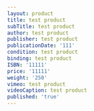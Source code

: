 ```yaml
---
layout: product
title: test product
subTitle: test product
author: test product
publisher: test product
publicationDate: '111'
condition: test product
binding: test product
ISBN: '11111'
price: '11111'
weight: '250'
vimeo: test product
videoCaption: test product
published: 'true'
---
```


